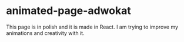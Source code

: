 # animated-page-adwokat
This page is in polish and it is made in React. I am trying to improve my animations and creativity with it.
